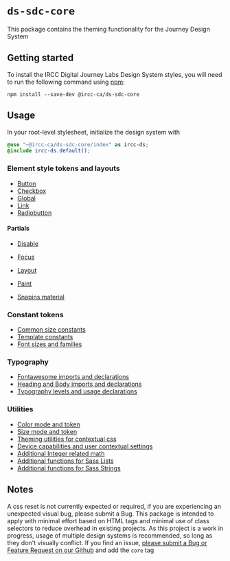 # `ds-sdc-core`

This package contains the theming functionality for the Journey Design System

## Getting started 

To install the IRCC Digital Journey Labs Design System styles, you will need to run the following command using [npm](https://www.npmjs.com/):

```
npm install --save-dev @ircc-ca/ds-sdc-core
```

## Usage

In your root-level stylesheet, initialize the design system with

```scss
@use "~@ircc-ca/ds-sdc-core/index" as ircc-ds;
@include ircc-ds.default();
```

### Element style tokens and layouts

- [Button](./tokens/button/button.md)
- [Checkbox](./tokens/checkbox/checkbox.md)
- [Global](./tokens/global/global.md)
- [Link](./tokens/link/link.md)
- [Radiobutton](./tokens/radiobutton/radiobutton.md)

#### Partials

- [Disable](./tokens/partial/disable.md)
- [Focus](./tokens/partial/focus.md)


- [Layout](./layout/layout.md)
- [Paint](./paint/paint.md)
- [Snapins material](./snapins/_material.scss)

### Constant tokens

- [Common size constants](./tokens/_sizes.scss)
- [Template constants](./tokens/_template-const.scss)
- [Font sizes and families](./tokens/_text.scss)

### Typography

- [Fontawesome imports and declarations](./typography/_fa-wrapper.scss)
- [Heading and Body imports and declarations](./typography/_fonts.scss)
- [Typography levels and usage declarations](./typography/_typography.scss)


### Utilities

- [Color mode and token](./util/_color.scss)
- [Size mode and token](./util/_size.scss)
- [Theming utilities for contextual css](./util/_theme.scss)
- [Device capabilities and user contextual settings](./util/_device.scss)
- [Additional Integer related math](./util/_integer.scss)
- [Additional functions for Sass Lists](./util/_list.scss)
- [Additional functions for Sass Strings](./util/_string.scss)

## Notes

A css reset is not currently expected or required, if you are experiencing an unexpected visual bug, please submit a Bug.
This package is intended to apply with minimal effort based on HTML tags and minimal use of class selectors to reduce overhead in existing projects.
As this project is a work in progress, usage of multiple design systems is recommended, so long as they don't visually conflict.
If you find an issue, [please submit a Bug or Feature Request on our Github](https://github.com/IRCC-ca/ds-sdc/issues/new/choose) and add the `core` tag
